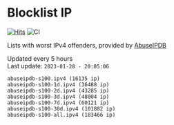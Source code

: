 # Blocklist IP

[![Hits](https://hits.seeyoufarm.com/api/count/incr/badge.svg?url=https%3A%2F%2Fgithub.com%2Fborestad%2Fblocklist-ip%2F&count_bg=%2379C83D&title_bg=%23555555&icon=&icon_color=%23E7E7E7&title=hits&edge_flat=false)](https://hits.seeyoufarm.com)  ![CI](https://img.shields.io/github/workflow/status/borestad/blocklist-ip/CI?style=flat-square)

Lists with worst IPv4 offenders, provided by [AbuseIPDB](https://www.abuseipdb.com/)

<!-- FOOTER-PLACEHOLDER -->
Updated every 5 hours<br>
Last update: `2023-01-28 - 20:05:06`
```
abuseipdb-s100.ipv4 (16135 ip)
abuseipdb-s100-1d.ipv4 (36488 ip)
abuseipdb-s100-2d.ipv4 (43285 ip)
abuseipdb-s100-3d.ipv4 (48004 ip)
abuseipdb-s100-7d.ipv4 (60121 ip)
abuseipdb-s100-30d.ipv4 (101882 ip)
abuseipdb-s100-all.ipv4 (183466 ip)
```
